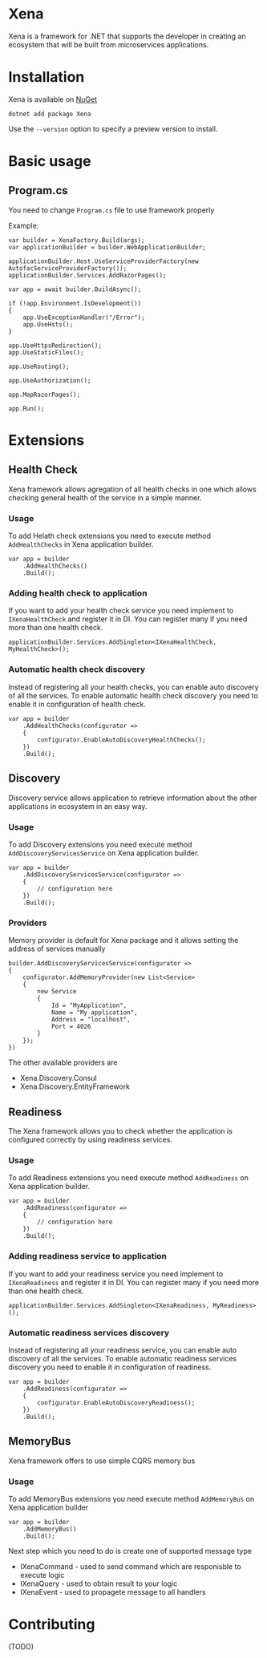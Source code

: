 # Xena

Xena is a framework for .NET that supports the developer in creating an ecosystem that will be built from microservices applications.

# Installation
Xena is available on [NuGet](https://www.nuget.org/packages/Xena)
```
dotnet add package Xena
```

Use the `--version` option to specify a preview version to install.

# Basic usage
## Program.cs

You need to change `Program.cs` file to use framework properly

Example:
```
var builder = XenaFactory.Build(args);
var applicationBuilder = builder.WebApplicationBuilder;

applicationBuilder.Host.UseServiceProviderFactory(new AutofacServiceProviderFactory());
applicationBuilder.Services.AddRazorPages();

var app = await builder.BuildAsync();

if (!app.Environment.IsDevelopment())
{
    app.UseExceptionHandler("/Error");
    app.UseHsts();
}

app.UseHttpsRedirection();
app.UseStaticFiles();

app.UseRouting();

app.UseAuthorization();

app.MapRazorPages();

app.Run();
```

# Extensions

## Health Check
Xena framework allows agregation of all health checks in one which allows checking general health of the service in a simple manner.

### Usage
To add Helath check extensions you need to execute method `AddHealthChecks` in Xena application builder.

```
var app = builder
    .AddHealthChecks()
    .Build();
```

### Adding health check to application
If you want to add your health check service you need implement to `IXenaHealthCheck` and register it in DI. You can register many if you need more than one health check.
```
applicationBuilder.Services.AddSingleton<IXenaHealthCheck, MyHealthCheck>();
```

### Automatic health check discovery
Instead of registering all your health checks, you can enable auto discovery of all the services. To enable automatic health check discovery you need to enable it in configuration of health check.

```
var app = builder
    .AddHealthChecks(configurator =>
    {
        configurator.EnableAutoDiscoveryHealthChecks();
    })
    .Build();
```

## Discovery
Discovery service allows application to retrieve information about the other applications in ecosystem in an easy way.

### Usage
To add Discovery extensions you need execute method `AddDiscoveryServicesService` on Xena application builder.

```
var app = builder
    .AddDiscoveryServicesService(configurator =>
    {
        // configuration here
    })
    .Build();
```
### Providers
Memory provider is default for Xena package and it allows setting the address of services manually

```
builder.AddDiscoveryServicesService(configurator =>
{
    configurator.AddMemoryProvider(new List<Service>
    {
        new Service
        {
            Id = "MyApplication",
            Name = "My application",
            Address = "localhost",
            Port = 4026
        }
    });
})
```

The other available providers are
* Xena.Discovery.Consul
* Xena.Discovery.EntityFramework

## Readiness
The Xena framework allows you to check whether the application is configured correctly by using readiness services.

### Usage
To add Readiness extensions you need execute method `AddReadiness` on Xena application builder.

```
var app = builder
    .AddReadiness(configurator =>
    {
        // configuration here
    })
    .Build();
```

### Adding readiness service to application
If you want to add your readiness service you need implement to `IXenaReadiness` and register it in DI. You can register many if you need more than one health check.
```
applicationBuilder.Services.AddSingleton<IXenaReadiness, MyReadiness>();
```


### Automatic readiness services discovery
Instead of registering all your readiness service, you can enable auto discovery of all the services. To enable automatic readiness services discovery you need to enable it in configuration of readiness.

```
var app = builder
    .AddReadiness(configurator =>
    {
        configurator.EnableAutoDiscoveryReadiness();
    })
    .Build();
```

## MemoryBus
Xena framework offers to use simple CQRS memory bus

### Usage
To add MemoryBus extensions you need execute method `AddMemoryBus` on Xena application builder
```
var app = builder
    .AddMemoryBus()
    .Build();
```

Next step which you need to do is create one of supported message type
* IXenaCommand - used to send command which are responisble to execute logic
* IXenaQuery - used to obtain result to your logic
* IXenaEvent - used to propagete message to all handlers

# Contributing
(TODO)
